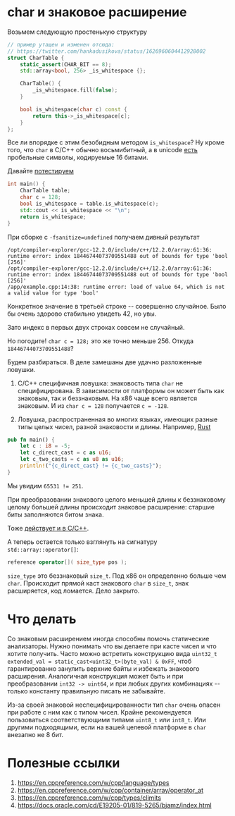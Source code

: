 # char и знаковое расширение

Возьмем следующую простенькую структуру

```C++
// пример утащен и изменен отсюда:
// https://twitter.com/hankadusikova/status/1626960604412928002
struct CharTable {
    static_assert(CHAR_BIT == 8);
    std::array<bool, 256> _is_whitespace {};

    CharTable() {
        _is_whitespace.fill(false);
    }

    bool is_whitespace(char c) const {
        return this->_is_whitespace[c];
    }
};
```

Все ли впорядке с этим безобидным методом `is_whitespace`? Ну кроме того, что `char` в C/C++ обычно восьмибитный, а в unicode [есть](https://jkorpela.fi/chars/spaces.html) пробельные символы, кодируемые 16 битами.


Давайте [потестируем](https://godbolt.org/z/75rTW1nMG)

```C++
int main() {
    CharTable table;
    char c = 128;
    bool is_whitespace = table.is_whitespace(c);
    std::cout << is_whitespace << "\n";
    return is_whitespace;
}
```

При сборке с `-fsanitize=undefined` получаем дивный результат

```
/opt/compiler-explorer/gcc-12.2.0/include/c++/12.2.0/array:61:36: runtime error: index 18446744073709551488 out of bounds for type 'bool [256]'
/opt/compiler-explorer/gcc-12.2.0/include/c++/12.2.0/array:61:36: runtime error: index 18446744073709551488 out of bounds for type 'bool [256]'
/app/example.cpp:14:38: runtime error: load of value 64, which is not a valid value for type 'bool'
```

Конкретное значение в третьей строке -- совершенно случайное. Было бы очень здорово стабильно увидеть 42, но увы.

Зато индекс в первых двух строках совсем не случайный.

Но погодите! 
`char c = 128;`  это же точно меньше 256. Откуда `18446744073709551488`?

Будем разбираться. В деле замешаны две удачно разложенные ловушки.

1. С/C++ специфичная ловушка: знаковость типа `char` не специфицирована. В зависимости от платформы он может быть как знаковым, так и беззнаковым. На x86 чаще всего является знаковым. И из `char c = 128` получается `c = -128`.

2. Ловушка, распространенная во многих языках, имеющих разные типы целых чисел, разной знаковости и длины. Например, [Rust](https://godbolt.org/z/cY1v3rvrK)
```Rust
pub fn main() {
    let c : i8 = -5;
    let c_direct_cast = c as u16;
    let c_two_casts = c as u8 as u16;
    println!("{c_direct_cast} != {c_two_casts}");
}
```
Мы увидим `65531 != 251`.

При преобразовании знакового целого меньшей длины к беззнаковому целому большей длины происходит знаковое расширение: старшие биты заполняются битом знака.

Тоже [действует и в C/C++](https://godbolt.org/z/cfcdb5fr3).


А теперь остается только взглянуть на сигнатуру `std::array::operator[]`:
```C++
reference operator[]( size_type pos );
```

`size_type` это беззнаковый `size_t`. Под x86 он определенно больше чем `char`.
Происходит прямой каст знакового `char` в `size_t`, знак расширяется, код ломается. Дело закрыто.

# Что делать

Со знаковым расширением иногда способны помочь статические анализаторы.
Нужно понимать что вы делаете при касте чисел и что хотите получить. Часто можно встретить конструкцию вида `uint32_t extended_val = static_cast<uint32_t>(byte_val) & 0xFF`, чтоб гарантированно занулить верхние байты и избежать знакового расширения. Аналогичная конструкция может быть и при преобразовании `int32 -> uint64`, и при любых других комбинациях -- только константу правильную писать не забывайте. 

Из-за своей знаковой неспецифицированности тип `char` очень опасен при работе с ним как с типом чисел. Крайне рекомендуется пользоваться соответствующими типами `uint8_t` или `int8_t`. Или другими подходящими, если на вашей целевой платформе в `char` внезапно не 8 бит. 


# Полезные ссылки
1. https://en.cppreference.com/w/cpp/language/types
2. https://en.cppreference.com/w/cpp/container/array/operator_at
3. https://en.cppreference.com/w/cpp/types/climits
4. https://docs.oracle.com/cd/E19205-01/819-5265/bjamz/index.html